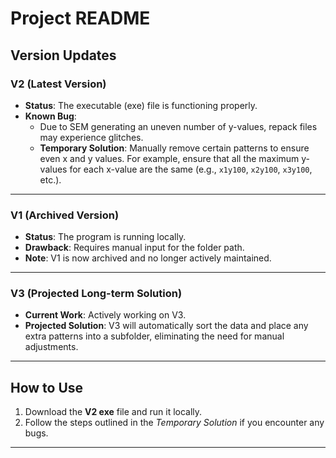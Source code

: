 # Project README

## Version Updates

### **V2 (Latest Version)**
- **Status**: The executable (exe) file is functioning properly.
- **Known Bug**:
  - Due to SEM generating an uneven number of y-values, repack files may experience glitches.
  - **Temporary Solution**: Manually remove certain patterns to ensure even x and y values. For example, ensure that all the maximum y-values for each x-value are the same (e.g., `x1y100`, `x2y100`, `x3y100`, etc.).

---

### **V1 (Archived Version)**
- **Status**: The program is running locally.
- **Drawback**: Requires manual input for the folder path.
- **Note**: V1 is now archived and no longer actively maintained.

---

### **V3 (Projected Long-term Solution)**
- **Current Work**: Actively working on V3.
- **Projected Solution**: V3 will automatically sort the data and place any extra patterns into a subfolder, eliminating the need for manual adjustments.

---

## How to Use

1. Download the **V2 exe** file and run it locally.
2. Follow the steps outlined in the *Temporary Solution* if you encounter any bugs.

---
